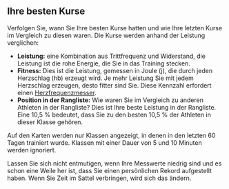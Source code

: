 ## Ihre besten Kurse

Verfolgen Sie, wann Sie Ihre besten Kurse hatten und wie Ihre letzten Kurse im Vergleich zu diesen waren. Die Kurse werden anhand der Leistung verglichen:

* **Leistung:** eine Kombination aus Trittfrequenz und Widerstand, die Leistung ist die rohe Energie, die Sie in das Training stecken.
* **Fitness:** Dies ist die Leistung, gemessen in Joule (j), die durch jeden Herzschlag (hb) erzeugt wird. Je mehr Leistung Sie mit jedem Herzschlag erzeugen, desto fitter sind Sie. Diese Kennzahl erfordert einen [Herzfrequenzmesser](https://www.amazon.com/Scosche-RHYTHM-Heart-Monitor-Armband/dp/B00JQHTJS2/ref=as_li_ss_tl?crid=10876JQB3A9VI&dchild=1&qid=1602456750&sprefix=rythm+heart,aps,157&sr=8-3&linkCode=ll1&tag=pelotrak-20&linkId=403bf107ad84d74a1e42b9c583fecc88&language=de_US).
* **Position in der Rangliste:** Wie waren Sie im Vergleich zu anderen Athleten in der Rangliste? Dies ist Ihre beste Leistung in der Rangliste. Eine 10,5 % bedeutet, dass Sie zu den besten 10,5 % der Athleten in dieser Klasse gehören.

Auf den Karten werden nur Klassen angezeigt, in denen in den letzten 60 Tagen trainiert wurde. Klassen mit einer Dauer von 5 und 10 Minuten werden ignoriert.

Lassen Sie sich nicht entmutigen, wenn Ihre Messwerte niedrig sind und es schon eine Weile her ist, dass Sie einen persönlichen Rekord aufgestellt haben. Wenn Sie Zeit im Sattel verbringen, wird sich das ändern.